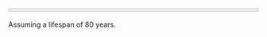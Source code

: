 <main id="content" class="page">
	<article class="page about">
		<progress value="0" max="0" class="page-title"></progress>
		<p>Assuming a lifespan of 80 years.</p>
		<h2 class="text-center"></h2>
	</article>
</main>

<style>
	progress[value] {
		width: 100%;
	}
</style>
<script>
	function formatTime(time) {
		return Math.ceil(time / (1000*3600*24));
	}

	// compute how long I have to live
	var birth = new Date("4/24/1997");
	var death = new Date("4/24/2077");

	var lifeTime = Math.abs(death.getTime() - birth.getTime());
	var lifeDays = formatTime(lifeTime);

	var DDC = formatTime(death) - formatTime(birth); // formatted to 29000

	var life = formatTime(new Date(Date.now()).getTime()) - formatTime(birth);

	document.getElementsByTagName('progress')[0].value = life;
	document.getElementsByTagName('progress')[0].max = DDC;
	document.getElementsByTagName('h2')[0].innerHTML = life + " / " + DDC;
</script>
